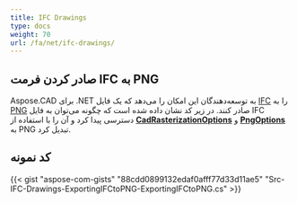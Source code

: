 ```yaml
---
title: IFC Drawings
type: docs
weight: 70
url: /fa/net/ifc-drawings/
---
```


## **صادر کردن فرمت IFC به PNG**

Aspose.CAD برای .NET به توسعه‌دهندگان این امکان را می‌دهد که یک فایل [IFC](https://docs.fileformat.com/cad/ifc/) را به [PNG](https://docs.fileformat.com/image/png/) صادر کنند. در زیر کد نشان داده شده است که چگونه می‌توان به فایل IFC دسترسی پیدا کرد و آن را با استفاده از [**CadRasterizationOptions**](https://reference.aspose.com/cad/net/aspose.cad.imageoptions/cadrasterizationoptions) و [**PngOptions**](https://reference.aspose.com/cad/net/aspose.cad.imageoptions/pngoptions) به PNG تبدیل کرد.

## کد نمونه

{{< gist "aspose-com-gists" "88cdd0899132edaf0afff77d33d11ae5" "Src-IFC-Drawings-ExportingIFCtoPNG-ExportingIFCtoPNG.cs" >}}

